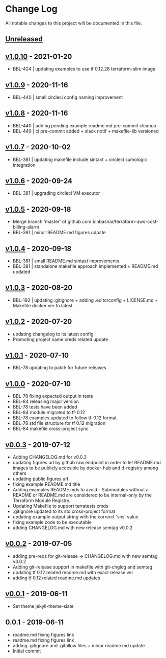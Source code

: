 # Change Log

All notable changes to this project will be documented in this file.

<a name="unreleased"></a>
## [Unreleased]



<a name="v1.0.10"></a>
## [v1.0.10] - 2021-01-20

- BBL-424 | updating examples to use tf 0.12.28 terraform-slim image


<a name="v1.0.9"></a>
## [v1.0.9] - 2020-11-16

- BBL-440 | small circleci config naming improvement


<a name="v1.0.8"></a>
## [v1.0.8] - 2020-11-16

- BBL-440 | adding pending example readme.md pre-commit cleanup
- BBL-440 | ci pre-commit added + slack notif + makefile-lib versioned


<a name="v1.0.7"></a>
## [v1.0.7] - 2020-10-02

- BBL-381 | updating makefile include sintaxt + circleci sumologic integration


<a name="v1.0.6"></a>
## [v1.0.6] - 2020-09-24

- BBL-381 | upgrading circleci VM executor


<a name="v1.0.5"></a>
## [v1.0.5] - 2020-09-18

- Merge branch 'master' of github.com:binbashar/terraform-aws-cost-billing-alarm
- BBL-381 | minor README.md figures udpate


<a name="v1.0.4"></a>
## [v1.0.4] - 2020-09-18

- BBL-381 | small README.md sintaxt improvements
- BBL-381 | standalone makefile approach implemented + README.md updated


<a name="v1.0.3"></a>
## [v1.0.3] - 2020-08-20

- BBL-192 | updating .gitignore + adding .editorconfig + LICENSE.md + Makefile docker ver to latest


<a name="v1.0.2"></a>
## [v1.0.2] - 2020-07-20

- updating changelog to its latest config
- Promoting project name creds related update


<a name="v1.0.1"></a>
## [v1.0.1] - 2020-07-10

- BBL-78 updating to patch for future releases


<a name="v1.0.0"></a>
## [v1.0.0] - 2020-07-10

- BBL-78 fixing expected output in tests
- BBL-84 releasing major version
- BBL-78 tests have been added
- BBL-84 module migrated to tf-0.12
- BBL-78 examples updated to follow tf-0.12 format
- BBL-78 std file structure for tf 0.12 migration
- BBL-84 makefile cross-project sync


<a name="v0.0.3"></a>
## [v0.0.3] - 2019-07-12

- Adding CHANGELOG.md for v0.0.3
- updating figures url by github raw endpoint in order to let README.md images to be publicly accesible by docker-hub and tf-registry among others
- updating public figures url
- fixing example README.md title
- Adding examples README.mds to avoid - Submodules without a README or README.md are considered to be internal-only by the Terraform Module Registry.
- Updating Makefile to support terratests cmds
- .gitignore updated to its std cross-project format
- updating example output string with the correrct 'sns' value
- fixing example code to be executable
- adding CHANGELOG.md with new release semtag v0.0.2


<a name="v0.0.2"></a>
## [v0.0.2] - 2019-07-05

- adding pre-reqs for git-release -> CHANGELOG.md with new semtag v0.0.2
- Adding git-release support in makefile with git-chglog and semtag
- updating tf 0.12 related readme.md with exact release ver
- adding tf 0.12 related readme.md updates


<a name="v0.0.1"></a>
## [v0.0.1] - 2019-06-11

- Set theme jekyll-theme-slate


<a name="0.0.1"></a>
## 0.0.1 - 2019-06-11

- readme.md fixing figures link
- readme.md fixing figures link
- adding .gitignore and .gitallow files + minor readme.md update
- Initial commit


[Unreleased]: https://github.com/binbashar/terraform-aws-cost-billing-alarm/compare/v1.0.10...HEAD
[v1.0.10]: https://github.com/binbashar/terraform-aws-cost-billing-alarm/compare/v1.0.9...v1.0.10
[v1.0.9]: https://github.com/binbashar/terraform-aws-cost-billing-alarm/compare/v1.0.8...v1.0.9
[v1.0.8]: https://github.com/binbashar/terraform-aws-cost-billing-alarm/compare/v1.0.7...v1.0.8
[v1.0.7]: https://github.com/binbashar/terraform-aws-cost-billing-alarm/compare/v1.0.6...v1.0.7
[v1.0.6]: https://github.com/binbashar/terraform-aws-cost-billing-alarm/compare/v1.0.5...v1.0.6
[v1.0.5]: https://github.com/binbashar/terraform-aws-cost-billing-alarm/compare/v1.0.4...v1.0.5
[v1.0.4]: https://github.com/binbashar/terraform-aws-cost-billing-alarm/compare/v1.0.3...v1.0.4
[v1.0.3]: https://github.com/binbashar/terraform-aws-cost-billing-alarm/compare/v1.0.2...v1.0.3
[v1.0.2]: https://github.com/binbashar/terraform-aws-cost-billing-alarm/compare/v1.0.1...v1.0.2
[v1.0.1]: https://github.com/binbashar/terraform-aws-cost-billing-alarm/compare/v1.0.0...v1.0.1
[v1.0.0]: https://github.com/binbashar/terraform-aws-cost-billing-alarm/compare/v0.0.3...v1.0.0
[v0.0.3]: https://github.com/binbashar/terraform-aws-cost-billing-alarm/compare/v0.0.2...v0.0.3
[v0.0.2]: https://github.com/binbashar/terraform-aws-cost-billing-alarm/compare/v0.0.1...v0.0.2
[v0.0.1]: https://github.com/binbashar/terraform-aws-cost-billing-alarm/compare/0.0.1...v0.0.1
